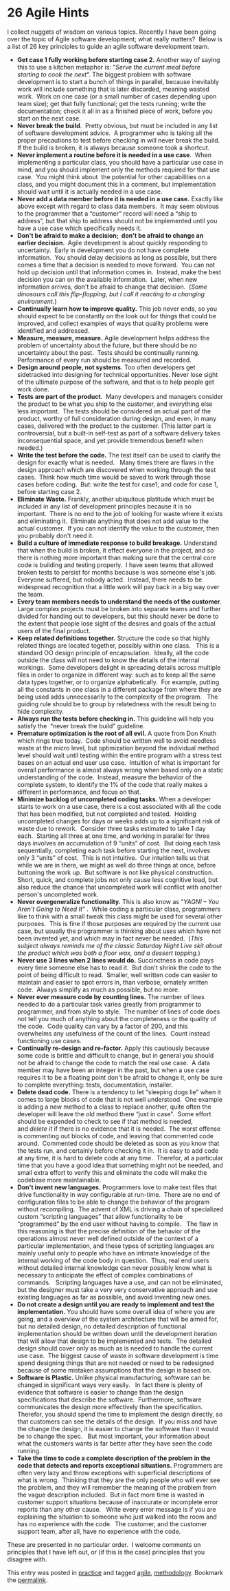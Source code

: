 #  26 Agile Hints

I collect nuggets of wisdom on various topics. Recently I have been going over the topic of Agile software development; what really matters?  Below is a list of 26 key principles to guide an agile software development team.

*   **Get case 1 fully working before starting case 2.** Another way of saying this to use a kitchen metaphor is: “_Serve the current meal before starting to cook the next_“. The biggest problem with software development is to start a bunch of things in parallel, because inevitably work will include something that is later discarded, meaning wasted work.  Work on one case (or a small number of cases depending upon team size); get that fully functional; get the tests running; write the documentation; check it all in as a finished piece of work, before you start on the next case.
*   **Never break the build**.  Pretty obvious, but must be included in any list of software development advice.  A programmer who is taking all the proper precautions to test before checking in will never break the build.  If the build is broken, it is always because someone took a shortcut.
*   **Never implement a routine before it is needed in a use case**.  When implementing a particular class, you should have a particular use case in mind, and you should implement only the methods required for that use case.  You might think about  the potential for other capabilities on a class, and you might document this in a comment, but implementation should wait until it is actually needed in a use case.
*   **Never add a data member before it is needed in a use case.** Exactly like above except with regard to class data members.  It may seem obvious to the programmer that a “customer” record will need a “ship to address”, but that ship to address should not be implemented until you have a use case which specifically needs it.
*   **Don't be afraid to make a decision;  don't be afraid to change an earlier decision**.  Agile development is about quickly responding to uncertainty.  Early in development you do not have complete information.  You should delay decisions as long as possible, but there comes a time that a decision is needed to move forward.  You can not hold up decision until that information comes in.  Instead, make the best decision you can on the available information.  Later, when new information arrives, don't be afraid to change that decision.  (_Some dinosaurs call this flip-flopping, but I call it reacting to a changing environment._)
*   **Continually learn how to improve quality.** This job never ends, so you should expect to be constantly on the look out for things that could be improved, and collect examples of ways that quality problems were identified and addressed.
*   **Measure, measure, measure.** Agile development helps address the problem of uncertainty about the future, but there should be no uncertainty about the past.  Tests should be continually running.  Performance of every run should be measured and recorded.
*   **Design around people, not systems.** Too often developers get sidetracked into designing for technical opportunities. Never lose sight of the ultimate purpose of the software, and that is to help people get work done.
*   **Tests are part of the product**.  Many developers and managers consider the product to be what you ship to the customer, and everything else less important.  The tests should be considered an actual part of the product, worthy of full consideration during design, and even, in many cases, delivered with the product to the customer. (This latter part is controversial, but a built-in self-test as part of a software delivery takes inconsequential space, and yet provide tremendous benefit when needed.)
*   **Write the test before the code.** The test itself can be used to clarify the design for exactly what is needed.   Many times there are flaws in the design approach which are discovered when working through the test cases.  Think how much time would be saved to work through those cases before coding.  But: write the test for case1, and code for case 1, before starting case 2.
*   **Eliminate Waste.** Frankly, another ubiquitous platitude which must be included in any list of development principles because it is so important.  There is no end to the job of looking for waste where it exists and eliminating it.  Eliminate anything that does not add value to the actual customer.  If you can not identify the value to the customer, then you probably don't need it.
*   **Build a culture of immediate response to build breakage.** Understand that when the build is broken, it effect everyone in the project, and so there is nothing more important than making sure that the central core code is building and testing properly.  I have seen teams that allowed broken tests to persist for months because is was someone else's job.  Everyone suffered, but nobody acted.  Instead, there needs to be widespread recognition that a little work will pay back in a big way over the team.
*   **Every team members needs to understand the needs of the customer**.  Large complex projects must be broken into separate teams and further divided for handing out to developers, but this should never be done to the extent that people lose sight of the desires and goals of the actual users of the final product.
*   **Keep related definitions together.** Structure the code so that highly related things are located together, possibly within one class.   This is a standard OO design principle of encapsulation.  Ideally, all the code outside the class will not need to know the details of the internal workings.  Some developers delight in spreading details across multiple files in order to organize in different way: such as to keep all the same data types together, or to organize alphabetically.  For example, putting all the constants in one class in a different package from where they are being used adds unnecessarily to the complexity of the program.   The guiding rule should be to group by relatedness with the result being to hide complexity.
*   **Always run the tests before checking in.** This guideline will help you satisfy the  “never break the build” guideline.
*   **Premature optimization is the root of all evil.** A quote from Don Knuth which rings true today.  Code should be written well to avoid needless waste at the micro level, but optimization beyond the individual method level should wait until testing within the entire program with a stress test bases on an actual end user use case.  Intuition of what is important for overall performance is almost always wrong when based only on a static understanding of the code.  Instead, measure the behavior of the complete system, to identify the 1% of the code that really makes a different in performance, and focus on that.
*   **Minimize backlog of uncompleted coding tasks.** When a developer starts to work on a use case, there is a cost associated with all the code that has been modified, but not completed and tested.  Holding uncompleted changes for days or weeks adds up to a significant risk of waste due to rework.  Consider three tasks estimated to take 1 day each.  Starting all three at one time, and working in parallel for three days involves an accumulation of 9 “units” of cost.  But doing each task sequentially, completing each task before starting the next, involves only 3 “units” of cost.  This is not intuitive.  Our intuition tells us that while we are in there, we might as well do three things at once, before buttoning the work up.  But software is not like physical construction.  Short, quick, and complete jobs not only cause less cognitive load, but also reduce the chance that uncompleted work will conflict with another person's uncompleted work.
*   **Never overgeneralize functionality.** This is also know as “_YAGNI – You Aren't Going to Need It_” .  While coding a particular class, programmers like to think with a small tweak this class might be used for several other purposes.  This is fine if those purposes are required by the current use case, but usually the programmer is thinking about uses which have not been invented yet, and which may in fact never be needed.  (_This subject always reminds me of the classic Saturday Night Live skit about the product which was both a floor wax, and a dessert topping._)
*   **Never use 3 lines when 2 lines would do.** Succinctness in code pays every time someone else has to read it.  But don't shrink the code to the point of being difficult to read.  Smaller, well written code can easier to maintain and easier to spot errors in, than verbose, ornately written code.  Always simplify as much as possible, but no more.
*   **Never ever measure code by counting lines.** The number of lines needed to do a particular task varies greatly from programmer to programmer, and from style to style.  The number of lines of code does not tell you much of anything about the completeness or the quality of the code.  Code quality can vary by a factor of 200, and this overwhelms any usefulness of the count of the lines.  Count instead functioning use cases.
*   **Continually re-design and re-factor.** Apply this cautiously because some code is brittle and difficult to change, but in general you should not be afraid to change the code to match the real use case.  A data member may have been an integer in the past, but when a use case requires it to be a floating point don't be afraid to change it, only be sure to complete everything: tests, documentation, installer.
*   **Delete dead code.** There is a tendency to let “sleeping dogs lie” when it comes to large blocks of code that is not well understood.  One example is adding a new method to a class to replace another, quite often the developer will leave the old method there “just in case”.  Some effort should be expended to check to see if that method is needed, and _delete it_ if there is no evidence that it is needed.  The worst offense is commenting out blocks of code, and leaving that commented code around.  Commented code should be deleted as soon as you know that the tests run, and certainly before checking it in.  It is easy to add code at any time, it is hard to delete code at any time.  Therefor, at a particular time that you have a good idea that something might not be needed, and small extra effort to verify this and eliminate the code will make the codebase more maintainable.
*   **Don't invent new languages.** Programmers love to make text files that drive functionality in way configurable at run-time.  There are no end of configuration files to be able to change the behavior of the program without recompiling.  The advent of XML is driving a chain of specialized custom “scripting languages” that allow functionality to be “programmed” by the end user without having to compile.   The flaw in this reasoning is that the precise definition of the behavior of the operations almost never well defined outside of the context of a particular implementation, and these types of scripting languages are mainly useful only to people who have an intimate knowledge of the internal working of the code body in question.  Thus, real end users without detailed internal knowledge can never possibly know what is necessary to anticipate the effect of complex combinations of commands.   Scripting languages have a use, and can not be eliminated, but the designer must take a very very conservative approach and use existing languages as far as possible, and avoid inventing new ones.
*   **Do not create a design until you are ready to implement and test the implementation.** You should have some overall idea of where you are going, and a overview of the system architecture that will be aimed for, but no detailed design, no detailed description of functional implementation should be written down until the development iteration that will allow that design to be implemented and tests.  The detailed design should cover only as much as is needed to handle the current use case.  The biggest cause of waste in software development is time spend designing things that are not needed or need to be redesigned because of some mistaken assumptions that the design is based on.
*   **Software is Plastic.** Unlike physical manufacturing, software can be changed in significant ways very easily.   In fact there is plenty of evidence that software is easier to change than the design specifications that describe the software.  Furthermore, software communicates the design more effectively than the specification.  Therefor, you should spend the time to implement the design directly, so that customers can see the details of the design.  If you miss and have the change the design, it is easier to change the software than it would be to change the spec.   But most important, your information about what the customers wants is far better after they have seen the code running.
*   **Take the time to code a complete description of the problem in the code that detects and reports exceptional situations.** Programmers are often very lazy and throw exceptions with superficial descriptions of what is wrong.  Thinking that they are the only people who will ever see the problem, and they will remember the meaning of the problem from the vague description included.  But in fact more time is wasted in customer support situations because of inaccurate or incomplete error reports than any other cause.   Write every error message is if you are explaining the situation to someone who just walked into the room and has no experience with the code.  The customer, and the customer support team, after all, have no experience with the code.

These are presented in no particular order.  I welcome comments on principles that I have left out, or (if this is the case) principles that you disagree with.

This entry was posted in [practice](https://agiletribe.purplehillsbooks.com/category/practice/) and tagged [agile](https://agiletribe.purplehillsbooks.com/tag/agile/), [methodology](https://agiletribe.purplehillsbooks.com/tag/methodology/). Bookmark the [permalink](https://agiletribe.purplehillsbooks.com/2013/02/22/26-hints-for-agile-software-development/ "Permalink to 26 Hints for Agile Software Development").